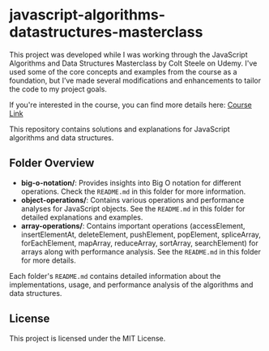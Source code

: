 # javascript-algorithms-datastructures-masterclass

This project was developed while I was working through the JavaScript Algorithms and Data Structures Masterclass by Colt Steele on Udemy. I've used some of the core concepts and examples from the course as a foundation, but I’ve made several modifications and enhancements to tailor the code to my project goals.

If you're interested in the course, you can find more details here: <a href="https://www.udemy.com/course/js-algorithms-and-data-structures-masterclass/" target="_blank" rel="nofollow">Course Link</a>

This repository contains solutions and explanations for JavaScript algorithms and data structures.

## Folder Overview

- **big-o-notation/**: Provides insights into Big O notation for different operations. Check the `README.md` in this folder for more information.
- **object-operations/**: Contains various operations and performance analyses for JavaScript objects. See the `README.md` in this folder for detailed explanations and examples.
- **array-operations/**: Contains important operations (accessElement, insertElementAt, deleteElement, pushElement, popElement, spliceArray, forEachElement, mapArray, reduceArray, sortArray, searchElement) for arrays along with performance analysis. See the `README.md` in this folder for more details.

Each folder's `README.md` contains detailed information about the implementations, usage, and performance analysis of the algorithms and data structures.

## License

This project is licensed under the MIT License.
